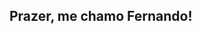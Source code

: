## Prazer, me chamo Fernando!

<!--![Anurag's GitHub stats](https://github-readme-stats.vercel.app/api?username=KranioH&show_icons=true&theme=merko)-->
<!--![Top Langs](https://github-readme-stats.vercel.app/api/top-langs/?username=KranioH&hide_progress=true)-->
